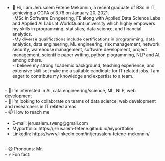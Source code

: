 - 👋 Hi, I am Jerusalem Fetene Mekonnin, a recent graduate of BSc in IT, achieving a CGPA of 3.76 on January 20, 2021.
         <br>-MSc in Software Eningeering, FE along with Applied Data Science Labs and Applied AI Labs at WorldQuant university which 
         highly empowers my skills in programming, statistics, data science, and financial analytics. 
        <br>-My diverse qualifications include certifications in programming, data analytics, data engineering, ML engineering, risk 
          management, network security, warehouse management, software development, project management, scientific paper writing, python 
           programming, NLP and AI, among others.
       <br> -I believe my strong academic background, teaching experience, and extensive skill set make me a suitable candidate for IT 
       related jobs. I am eager to contribute my knowledge and expertise to a team.

<br>- 👀 I’m interested in AI, data engineering/science, ML, NLP, web development
<br>- 💞️ I’m looking to collaborate on teams of data science, web development and researchers in IT related areas.
<br>- 📫 How to reach me
<ul>
            <li> E-mail:  jerusalem.sweng@gmail.com </li>
           <li> Myportfolio: https://jerusalem-fetene.github.io/myportfolio/</li>
             <li>LinkedIn: https://www.linkedin.com/in/jerusalem-fetene-mekonnin/ </li>
</ul>
<br>- 😄 Pronouns: Mr.
<br>- ⚡ Fun fact: 

<!---
Jerusalem-Fetene/Jerusalem-Fetene is a ✨ special ✨ repository because its `README.md` (this file) appears on your GitHub profile.
You can click the Preview link to take a look at your changes.
--->
